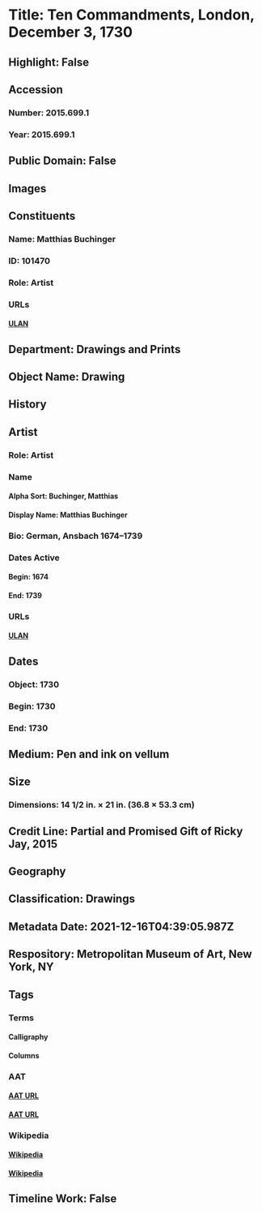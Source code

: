 # Title: Ten Commandments, London, December 3, 1730
## Highlight: False
## Accession
### Number: 2015.699.1
### Year: 2015.699.1
## Public Domain: False
## Images
## Constituents
### Name: Matthias Buchinger
### ID: 101470
### Role: Artist
### URLs
#### [ULAN](http://vocab.getty.edu/page/ulan/500371986)
## Department: Drawings and Prints
## Object Name: Drawing
## History
## Artist
### Role: Artist
### Name
#### Alpha Sort: Buchinger, Matthias
#### Display Name: Matthias Buchinger
### Bio: German, Ansbach 1674–1739
### Dates Active
#### Begin: 1674
#### End: 1739
### URLs
#### [ULAN](http://vocab.getty.edu/page/ulan/500371986)
## Dates
### Object: 1730
### Begin: 1730
### End: 1730
## Medium: Pen and ink on vellum
## Size
### Dimensions: 14 1/2 in. × 21 in. (36.8 × 53.3 cm)
## Credit Line: Partial and Promised Gift of Ricky Jay, 2015
## Geography
## Classification: Drawings
## Metadata Date: 2021-12-16T04:39:05.987Z
## Respository: Metropolitan Museum of Art, New York, NY
## Tags
### Terms
#### Calligraphy
#### Columns
### AAT
#### [AAT URL](http://vocab.getty.edu/page/aat/300266660)
#### [AAT URL](http://vocab.getty.edu/page/aat/300001571)
### Wikipedia
#### [Wikipedia]()
#### [Wikipedia]()
## Timeline Work: False